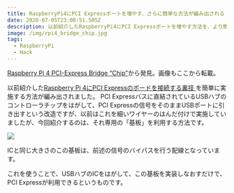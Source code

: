 ```yaml
---
title: RaspberryPi4にPCI Expressポートを増やす、さらに簡単な方法が編み出される
date: 2020-07-05T23:00:51.505Z
description: 以前紹介したRaspberryPi4にPCI Expressポートを増やす方法を、より簡単に実施する方法が編み出されました。
image: /img/rpi4_bridge_chip.jpg
tags:
  - RaspberryPi
  - Hack
---
```

[Raspberry Pi 4 PCI-Express Bridge “Chip”](https://blog.zakkemble.net/rpi4-pci-express-bridge-chip/)から発見。画像もここから転載。

以前紹介した[Raspberry Pi 4にPCI Expressのボードを接続する裏技
](../../post/raspberry-pi-4%E3%81%ABpci-express%E3%81%AE%E3%83%9C%E3%83%BC%E3%83%89%E3%82%92%E6%8E%A5%E7%B6%9A%E3%81%99%E3%82%8B%E8%A3%8F%E6%8A%80/)を簡単に実施する方法が編み出されました。
PCI Expressバスに直結されているUSBハブのコントローラチップをはがして、PCI Expressの信号をそのままUSBポートに引き出すという改造ですが、以前はこれを細いワイヤーのはんだ付けで実施していましたが、今回紹介するのは、それ専用の「基板」を利用する方法です。

![](../../img/rpi4_bridge_chip2.jpg)

ICと同じ大きさのこの基板は、前述の信号のバイパスを行う配線となっています。

これを使うことで、USBハブのICをはがして、この基板を実装しなおすだけで、PCI Expressが利用できるというものです。
